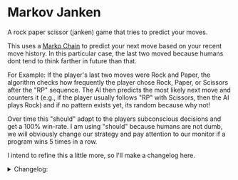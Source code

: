 #  Markov Janken
A rock paper scissor (janken) game that tries to predict your moves.

This uses a [Marko Chain](https://en.wikipedia.org/wiki/Markov_chain) to predict your next move based on your recent move history. In this particular case, the last two moved because humans dont tend to think farther in future than that. 

For Example: If the player's last two moves were Rock and Paper, the algorithm checks how frequently the player chose Rock, Paper, or Scissors after the "RP" sequence. The AI then predicts the most likely next move and counters it (e.g., if the player usually follows "RP" with Scissors, then the AI plays Rock) and if no pattern exists yet, its random because why not!

Over time this "should" adapt to the players subconscious decisions and get a 100% win-rate. I am using "should" because humans are not dumb, we will obviously change our strategy and pay attention to our monitor if a program wins 5 times in a row.

I intend to refine this a little more, so I'll make a changelog here.

<details>
<summary>Changelog:</summary>
<br>
1. Made the intiial commit. No optimizations yet.
</details>